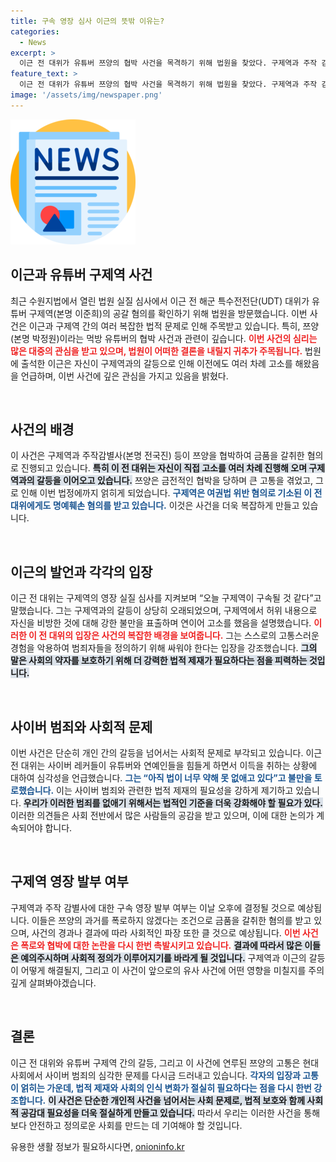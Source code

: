 ```yaml
---
title: 구속 영장 심사 이근의 뜻밖 이유는?
categories:
  - News
excerpt: >
  이근 전 대위가 유튜버 쯔양의 협박 사건을 목격하기 위해 법원을 찾았다. 구제역과 주작 감별사가 쯔양을 협박하며 금품을 갈취한 혐의를 받고 있으며, 이 전 대위는 이 사건에 대한 강한 경각심을 드러냈다. 사건의 전말이 궁금하다면 클릭하세요!
feature_text: >
  이근 전 대위가 유튜버 쯔양의 협박 사건을 목격하기 위해 법원을 찾았다. 구제역과 주작 감별사가 쯔양을 협박하며 금품을 갈취한 혐의를 받고 있으며, 이 전 대위는 이 사건에 대한 강한 경각심을 드러냈다. 사건의 전말이 궁금하다면 클릭하세요!
image: '/assets/img/newspaper.png'
---
```


<p><img src="/assets/img/newspaper.png" alt="kimp 속보" /></p>

<h2 data-ke-size="size26">이근과 유튜버 구제역 사건</h2>

<p data-ke-size="size16">최근 수원지법에서 열린 법원 실질 심사에서 이근 전 해군 특수전전단(UDT) 대위가 유튜버 구제역(본명 이준희)의 공갈 혐의를 확인하기 위해 법원을 방문했습니다. 이번 사건은 이근과 구제역 간의 여러 복잡한 법적 문제로 인해 주목받고 있습니다. 특히, 쯔양(본명 박정원)이라는 먹방 유튜버의 협박 사건과 관련이 깊습니다. <b><span style="color: #ee2323;">이번 사건의 심리는 많은 대중의 관심을 받고 있으며, 법원이 어떠한 결론을 내릴지 귀추가 주목됩니다.</span></b> 법원에 출석한 이근은 자신이 구제역과의 갈등으로 인해 이전에도 여러 차례 고소를 해왔음을 언급하며, 이번 사건에 깊은 관심을 가지고 있음을 밝혔다.</p>

<p data-ke-size="size16">&nbsp;</p>

<h2 data-ke-size="size26">사건의 배경</h2>

<p data-ke-size="size16">이 사건은 구제역과 주작감별사(본명 전국진) 등이 쯔양을 협박하여 금품을 갈취한 혐의로 진행되고 있습니다. <b><span style="background-color: #21538527;">특히 이 전 대위는 자신이 직접 고소를 여러 차례 진행해 오며 구제역과의 갈등을 이어오고 있습니다.</span></b> 쯔양은 금전적인 협박을 당하며 큰 고통을 겪었고, 그로 인해 이번 법정에까지 얽히게 되었습니다. <b><span style="color: #1a5490;">구제역은 여권법 위반 혐의로 기소된 이 전 대위에게도 명예훼손 혐의를 받고 있습니다.</span></b> 이것은 사건을 더욱 복잡하게 만들고 있습니다.</p>

<p data-ke-size="size16">&nbsp;</p>

<h2 data-ke-size="size26">이근의 발언과 각각의 입장</h2>

<p data-ke-size="size16">이근 전 대위는 구제역의 영장 실질 심사를 지켜보며 “오늘 구제역이 구속될 것 같다”고 말했습니다. 그는 구제역과의 갈등이 상당히 오래되었으며, 구제역에서 허위 내용으로 자신을 비방한 것에 대해 강한 불만을 표출하며 연이어 고소를 했음을 설명했습니다. <b><span style="color: #ee2323;">이러한 이 전 대위의 입장은 사건의 복잡한 배경을 보여줍니다.</span></b> 그는 스스로의 고통스러운 경험을 악용하여 범죄자들을 정의하기 위해 싸워야 한다는 입장을 강조했습니다. <b><span style="background-color: #21538527;">그의 말은 사회의 약자를 보호하기 위해 더 강력한 법적 제재가 필요하다는 점을 피력하는 것입니다.</span></b></p>

<p data-ke-size="size16">&nbsp;</p>

<h2 data-ke-size="size26">사이버 범죄와 사회적 문제</h2>

<p data-ke-size="size16">이번 사건은 단순히 개인 간의 갈등을 넘어서는 사회적 문제로 부각되고 있습니다. 이근 전 대위는 사이버 레커들이 유튜버와 연예인들을 힘들게 하면서 이득을 취하는 상황에 대하여 심각성을 언급했습니다. <b><span style="color: #1a5490;">그는 “아직 법이 너무 약해 못 없애고 있다”고 불만을 토로했습니다.</span></b> 이는 사이버 범죄와 관련한 법적 제재의 필요성을 강하게 제기하고 있습니다. <b><span style="background-color: #21538527;">우리가 이러한 범죄를 없애기 위해서는 법적인 기준을 더욱 강화해야 할 필요가 있다.</span></b> 이러한 의견들은 사회 전반에서 많은 사람들의 공감을 받고 있으며, 이에 대한 논의가 계속되어야 합니다.</p>

<p data-ke-size="size16">&nbsp;</p>

<h2 data-ke-size="size26">구제역 영장 발부 여부</h2>

<p data-ke-size="size16">구제역과 주작 감별사에 대한 구속 영장 발부 여부는 이날 오후에 결정될 것으로 예상됩니다. 이들은 쯔양의 과거를 폭로하지 않겠다는 조건으로 금품을 갈취한 혐의를 받고 있으며, 사건의 경과나 결과에 따라 사회적인 파장 또한 클 것으로 예상됩니다. <b><span style="color: #ee2323;">이번 사건은 폭로와 협박에 대한 논란을 다시 한번 촉발시키고 있습니다.</span></b> <b><span style="background-color: #21538527;">결과에 따라서 많은 이들은 예의주시하며 사회적 정의가 이루어지기를 바라게 될 것입니다.</span></b> 구제역과 이근의 갈등이 어떻게 해결될지, 그리고 이 사건이 앞으로의 유사 사건에 어떤 영향을 미칠지를 주의 깊게 살펴봐야겠습니다.</p>

<p data-ke-size="size16">&nbsp;</p>

<h2 data-ke-size="size26">결론</h2>

<p data-ke-size="size16">이근 전 대위와 유튜버 구제역 간의 갈등, 그리고 이 사건에 연루된 쯔양의 고통은 현대 사회에서 사이버 범죄의 심각한 문제를 다시금 드러내고 있습니다. <b><span style="color: #1a5490;">각자의 입장과 고통이 얽히는 가운데, 법적 제재와 사회의 인식 변화가 절실히 필요하다는 점을 다시 한번 강조합니다.</span></b> <b><span style="background-color: #21538527;">이 사건은 단순한 개인적 사건을 넘어서는 사회 문제로, 법적 보호와 함께 사회적 공감대 필요성을 더욱 절실하게 만들고 있습니다.</span></b> 따라서 우리는 이러한 사건을 통해 보다 안전하고 정의로운 사회를 만드는 데 기여해야 할 것입니다.</p>
유용한 생활 정보가 필요하시다면, <a href="https://onioninfo.kr" rel="dofollow">onioninfo.kr</a>


